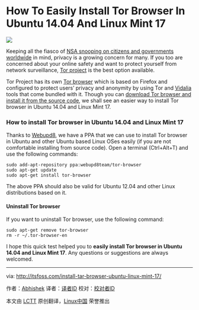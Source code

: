 How To Easily Install Tor Browser In Ubuntu 14.04 And Linux Mint 17
================================================================================
![](http://itsfoss.itsfoss.netdna-cdn.com/wp-content/uploads/2014/07/Tor_Browser_Ubuntu.jpeg)

Keeping all the fiasco of [NSA snooping on citizens and governments worldwide][1] in mind, privacy is a growing concern for many. If you too are concerned about your online safety and want to protect yourself from network surveillance, [Tor project][2] is the best option available.

Tor Project has its own [Tor browser][3] which is based on Firefox and configured to protect users’ privacy and anonymity by using Tor and [Vidalia][4] tools that come bundled with it. Though you can [download Tor browser and install it from the source code][5], we shall see an easier way to install Tor browser in Ubuntu 14.04 and Linux Mint 17.

### How to install Tor browser in Ubuntu 14.04 and Linux Mint 17 ###

Thanks to [Webupd8][6], we have a PPA that we can use to install Tor browser in Ubuntu and other Ubuntu based Linux OSes easily (if you are not comfortable installing from source code). Open a terminal (Ctrl+Alt+T) and use the following commands:

    sudo add-apt-repository ppa:webupd8team/tor-browser
    sudo apt-get update
    sudo apt-get install tor-browser

The above PPA should also be valid for Ubuntu 12.04 and other Linux distributions based on it.

#### Uninstall Tor browser ####

If you want to uninstall Tor browser, use the following command:

    sudo apt-get remove tor-browser
    rm -r ~/.tor-browser-en

I hope this quick test helped you to **easily install Tor browser in Ubuntu 14.04 and Linux Mint 17**.  Any questions or suggestions are always welcomed.

--------------------------------------------------------------------------------

via: http://itsfoss.com/install-tar-browser-ubuntu-linux-mint-17/

作者：[Abhishek][a]
译者：[译者ID](https://github.com/译者ID)
校对：[校对者ID](https://github.com/校对者ID)

本文由 [LCTT](https://github.com/LCTT/TranslateProject) 原创翻译，[Linux中国](http://linux.cn/) 荣誉推出

[a]:http://itsfoss.com/author/Abhishek/
[1]:http://projects.propublica.org/nsa-grid/
[2]:https://www.torproject.org/
[3]:https://www.torproject.org/projects/torbrowser.html.en
[4]:https://www.torproject.org/projects/vidalia.html.en
[5]:https://www.torproject.org/projects/torbrowser.html.en#linux
[6]:http://www.webupd8.org/